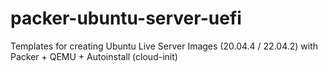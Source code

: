 # packer-ubuntu-server-uefi
Templates for creating Ubuntu Live Server Images (20.04.4 / 22.04.2) with Packer + QEMU + Autoinstall (cloud-init) 
